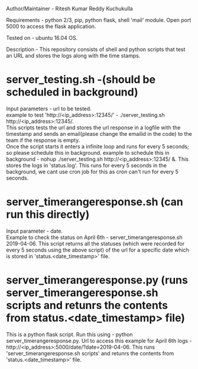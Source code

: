 Author/Maintainer - Ritesh Kumar Reddy Kuchukulla

Requirements -
python 2/3, pip, python flask, shell 'mail' module. Open port 5000 to access the flask application.

Tested on - ubuntu 16.04 OS.

Description - This repository consists of shell and python scripts that test an URL and stores the logs along with the time stamps.

# server_testing.sh -(should be scheduled in background)
Input parameters - url to be tested.                                                                                   
example to test 'http://<ip_address>:12345/' - ./server_testing.sh http://<ip_address>:12345/.                         
This scripts tests the url and stores the url response in a logfile with the timestamp and sends an email(please change the emailid in the code) to the team if the response is empty.              
Once the script starts it enters a infinite loop and runs for every 5 seconds; so please schedule this in background.
example to schedule this in background - nohup ./server_testing.sh http://<ip_address>:12345/ &.
This stores the logs in 'status.log'. This runs for every 5 seconds in the background, we cant use cron job for this as cron can't run for every 5 seconds.

# server_timerangeresponse.sh (can run this directly)
Input parameter - date.                                                            
Example to check the status on April 6th - server_timerangeresponse.sh 2019-04-06. 
This script returns all the statuses (which were recorded for every 5 seconds using the above script) of the url for a specific date which is stored in 'status.<date_timestamp>' file.

# server_timerangeresponse.py (runs server_timerangeresponse.sh scripts and retunrs the contents from status.<date_timestamp> file)
This is a python flask script.
Run this using - python server_timerangeresponse.py.
Url to access this example for April 6th logs - http://<ip_address>:5000/date/?date=2019-04-06.
This runs 'server_timerangeresponse.sh scripts' and retunrs the contents from 'status.<date_timestamp>' file.
